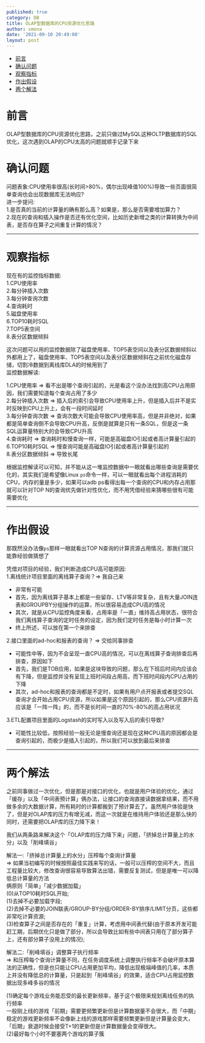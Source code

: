 ```yaml
---
published: true
category: DB
title: OLAP型数据库的CPU资源优化思路     
author: smona
date: '2021-09-10 20:49:00'
layout: post
---
```


- [前言](#前言)
- [确认问题](#确认问题)
- [观察指标](#观察指标)
- [作出假设](#作出假设)
- [两个解法](#两个解法)

# 前言
OLAP型数据库的CPU资源优化思路，之前只做过MySQL这种OLTP数据库的SQL优化，这次遇到OLAP的CPU太高的问题就顺手记录下来  

# 确认问题

问题表象:CPU使用率很高(长时间>80%，偶尔出现峰值100%)导致一些页面很简单查询也会出现数据库无法响应?  
进一步提问:  
1.是否真的当前的计算量的确有那么高？如果是，那么是否需要增加算力？  
2.现在的查询和插入操作是否还有优化空间，比如历史新增之类的计算转换为中间表，是否存在算子之间重复计算的情况？  

----

# 观察指标

现在有的监控指标数据:  
1.CPU使用率  
2.每分钟插入次数  
3.每分钟查询次数  
4.查询耗时  
5.磁盘使用率  
6.TOP10耗时SQL  
7.TOP5表空间  
8.表分区数据倾斜  

这次问题可以用的监控数据除了磁盘使用率、TOP5表空间以及表分区数据倾斜以外都用上了，磁盘使用率、TOP5表空间以及表分区数据倾斜在之前优化磁盘存储，切割冷数据到离线库DLA的时候用到了  
监控数据解读:  

1.CPU使用率 => 看不出是哪个查询引起的，光是看这个没办法找到高CPU占用原因，我们需要知道每个查询占用了多少  
2.每分钟插入次数 => 插入后的索引会导致CPU使用率上升，但是插入后并不是实时反映到CPU上升上，会有一段时间延时  
3.每分钟查询次数 => 查询次数大可能会导致CPU使用率高，但是并非绝对，如果都是简单查询倒不会导致CPU升高，反倒是就算是只有一条SQL，但是这一条SQL运算量特别大的会导致CPU升高  
4.查询耗时 => 查询耗时和慢查询一样，可能是高磁盘IO引起或者高计算量引起的  
6.TOP10耗时SQL => 慢查询可能是高磁盘IO引起或者高计算量引起的  
8.表分区数据倾斜 => 导致长尾  

根据监控解读可以可知，并不能从这一堆监控数据中一眼就看出哪些查询是需要优化的，其实我们是希望像Linux `ps`命令一样，可以一眼就看出每个进程消耗的CPU，内存的量是多少，如果可以adb ps看得出每一个查询的CPU和内存占用那就可以针对TOP N的查询优先做针对性优化，而不用凭借经验来猜哪些很有可能需要优化  

----

# 作出假设

那既然没办法像`ps`那样一眼就看出TOP N查询的计算资源占用情况，那我们就只能靠经验做猜想了  

凭借对项目的经验，我们判断造成CPU高可能原因:  
1.离线统计项目里面的离线算子查询？=> 我自己来  
- 非常有可能
- 首先，因为离线算子基本上都是一些留存、LTV等非常复杂，且有大量JOIN连表和GROUPBY分组操作的运算，所以很容易造成CPU高的情况
- 其次，就是从CPU监控角度来看，占用率是「一直」维持高占用状态，很符合我们离线算子查询的定时任务的设定，因为我们定时任务是每小时计算一次
- 终上所述，可以放在第一个来排查

2.接口里面的ad-hoc和报表的查询？ => 交给同事排查  
- 可能性中等，因为不会呈现一直CPU高的情况，可以在离线算子查询排查后再排查，原因如下
- 首先，我们是TOB应用，如果是这块导致的问题，那么在下班后时间内应该会有下降，但是监控并没有呈现上班时间段占用高，而下班时间段内CPU占用的下降
- 其次，ad-hoc和报表的查询都是不定时，如果有用户点开报表或者提交SQL查询才会开始占用CPU资源，所以如果是这个原因引起的，那么CPU资源升高应该是「一阵一阵」的，而不是长时间一直的70%-80%的高占用状况

3.ETL配置项目里面的Logstash的实时写入以及写入后的索引导致?
- 可能性比较低，按照经验一般无论是慢查询还是现在这种CPU高的原因都会是查询引起的，而极少是插入引起的，所以我们可以放到最后来排查  


----

# 两个解法

之前同事做过一次优化，但是那是对接口的优化，也就是用户体验的优化，通过「缓存」以及「中间表预计算」俩办法，让接口的查询直接读数据拿结果，而不用做多余的大数据计算，所有耗时的计算都搬到了预计算去了。虽然用户体验是快了，但是对OLAP库的压力有增无减，而这一次就是在维持用户体验还是那么快的同时，还需要把OLAP库的压力降下来！  

我们从两条路来解决这个「OLAP库的压力降下来」问题，「挤掉总计算量上的水分」以及「削峰填谷」  

解法一:「挤掉总计算量上的水分」压榨每个查询计算量  
=> 如果当初编写的时候按照最佳实践来写的话，一般可以压榨的空间不大，而且工程量比较大，修改查询很容易导致算法出错，需要反复测试，但是是唯一可以降低总计算量的方法  
俩原则「简单」「减少数据加载」  
(0)从TOP10耗时SQL开始;  
(1)去掉不必要加载字段;  
(2)去掉不必要的JOIN联表/GROUP-BY分组/ORDER-BY排序/LIMIT分页，这些都非常吃计算资源;  
(3)检查算子之间是否存在的「重复」计算，考虑用中间表代替(由于原本开发可能赶工期，后期优化只是做了部分，所以会导致比如有些中间表只用在了部分算子上，还有部分算子没用上的情况);  

解法二:「削峰填谷」调整算子执行频率  
=> 和压榨每个查询计算量不同，在任务调度系统上调整执行频率不会破坏原本算法的正确性，但是也只能让CPU占用更加平均，降低出现极端峰值的几率，本质上并没有降低总的计算量，只是起到「削峰填谷」的效果，适合CPU占用监控数据出现多峰多谷的情况  

(1)确定每个游戏业务能忍受的最长更新频率，基于这个极限来规划离线任务的执行频率  
一般刚上线的游戏「前期」需要更频繁更新但是计算数据量不会很大，而「中期」稳定的游戏更新频率不会像新上线的游戏那样需要频繁更新但是计算量会变大，「后期」衰退时候会接受T+1的更新但是计算数据量会变得很大。  
(2)最好每个小时不要塞两个游戏的算子簇  